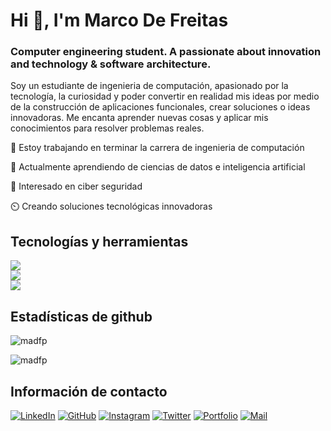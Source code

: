 # Hi 👋, I'm Marco De Freitas
### Computer engineering student. A passionate about innovation and technology & software architecture.
<p>
 Soy un estudiante de ingenieria de computación, apasionado por la tecnología, la curiosidad y poder convertir en realidad mis ideas por medio de la construcción de aplicaciones funcionales, crear soluciones o ideas innovadoras. Me encanta aprender nuevas cosas y aplicar mis conocimientos para resolver problemas reales.
</p>

<div align="left">
  
 🔭 Estoy trabajando en terminar la carrera de ingenieria de computación
  
 🌱 Actualmente aprendiendo de ciencias de datos e inteligencia artificial

 👀 Interesado en ciber seguridad
 
 ⏲️ Creando soluciones tecnológicas innovadoras

</div>
 
## Tecnologías y herramientas
<div>
  <img src="https://skillicons.dev/icons?i=python,docker,django,php,laravel,java,go" />
  <br>
  <img src="https://skillicons.dev/icons?i=yarn,npm,pnpm,bun,deno,wordpress,linux,c" />
  <br>
  <img src="https://skillicons.dev/icons?i=nodejs,javascript,react,typescript,angular,github,tailwind,git,nextjs,redux,html,css,figma" />
</div>

## Estadísticas de github

<p><img align="center" src="https://github-readme-stats.vercel.app/api/top-langs?username=madfp&show_icons=true&locale=en&layout=compact" alt="madfp" /></p>

<p><img align="center" src="https://github-readme-streak-stats.herokuapp.com/?user=madfp&" alt="madfp" /></p>

## Información de contacto
[![LinkedIn](https://img.shields.io/badge/LinkedIn-0077B5?style=for-the-badge&logo=linkedin&logoColor=white)](https://www.linkedin.com/in/marco-de-freitas/)
[![GitHub](https://img.shields.io/badge/github-%23121011.svg?style=for-the-badge&logo=github&logoColor=white)](https://github.com/madfp)
[![Instagram](https://img.shields.io/badge/Instagram-%23E4405F.svg?style=for-the-badge&logo=Instagram&logoColor=white)](https://www.instagram.com/jafricanot/)
[![Twitter](https://img.shields.io/badge/Twitter-%231DA1F2.svg?style=for-the-badge&logo=Twitter&logoColor=white)](https://twitter.com/maarco_04)
[![Portfolio](https://img.shields.io/badge/Portfolio-FF5722?style=for-the-badge&logo=todoist&logoColor=white)](https://twitter.com/maarco_04)
[![Mail](https://img.shields.io/badge/Gmail-D14836?style=for-the-badge&logo=gmail&logoColor=white)](mailto:marcoantoniodfp@gmail.com)

